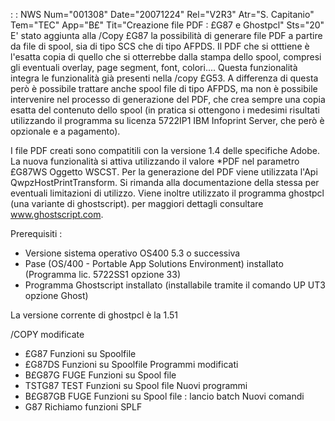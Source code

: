  :  : NWS Num="001308" Date="20071224" Rel="V2R3" Atr="S. Capitanio" Tem="TEC" App="B£" Tit="Creazione file PDF :  £G87 e Ghostpcl" Sts="20"
E' stato aggiunta alla /Copy £G87 la possibilità di generare file PDF a partire da file di spool, sia di tipo SCS che di tipo AFPDS.
Il PDF che si otttiene è l'esatta copia di quello che si otterrebbe dalla stampa dello spool, compresi gli eventuali overlay, page segment, font, colori....
Questa funzionalità integra le funzionalità già presenti nella /copy £G53. A differenza di questa però è possibile trattare anche spool file di tipo AFPDS, ma non è possibile intervenire nel processo di generazione del PDF, che crea sempre una copia esatta del contenuto dello spool (in
pratica si ottengono i medesimi risultati utilizzando il programma su licenza  5722IP1 IBM Infoprint Server, che però è opzionale e a pagamento).

I file PDF creati sono compatitili con la versione 1.4 delle specifiche Adobe.
La nuova funzionalità si attiva utilizzando il valore \*PDF nel parametro £G87WS Oggetto WSCST.
Per la generazione del PDF viene utilizzata l'Api QwpzHostPrintTransform. Si rimanda alla documentazione della stessa per eventuali limitazioni di utilizzo.
Viene inoltre utilizzato il programma ghostpcl (una variante di ghostscript). per maggiori dettagli consultare www.ghostscript.com.

Prerequisiti : 
- Versione sistema operativo OS400 5.3 o successiva
- Pase (OS/400 - Portable App Solutions Environment) installato (Programma lic. 5722SS1 opzione 33)
- Programma Ghostscript installato (installabile tramite il comando UP UT3 opzione Ghost)

La versione corrente di ghostpcl è la 1.51

/COPY modificate
- £G87       Funzioni su Spoolfile
- £G87DS     Funzioni su Spoolfile
Programmi modificati
- B£G87G     FUGE Funzioni su Spool file
- TSTG87     TEST Funzioni su Spool file
Nuovi programmi
- B£G87GB    FUGE Funzioni su Spool file :  lancio batch
Nuovi comandi
- G87        Richiamo funzioni SPLF
